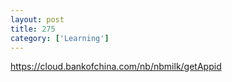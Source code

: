 ```yaml
---
layout: post
title: 275
category: ['Learning']
---
```


https://cloud.bankofchina.com/nb/nbmilk/getAppid


